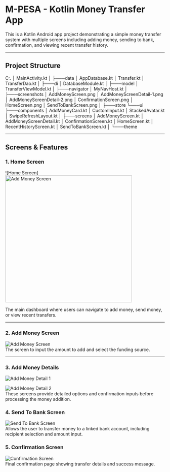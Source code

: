 # M-PESA - Kotlin Money Transfer App

This is a Kotlin Android app project demonstrating a simple money transfer system with multiple screens including adding money, sending to bank, confirmation, and viewing recent transfer history.

---

## Project Structure
C:.
│ MainActivity.kt
│
├───data
│ AppDatabase.kt
│ Transfer.kt
│ TransferDao.kt
│
├───di
│ DatabaseModule.kt
│
├───model
│ TransferViewModel.kt
│
├───navigator
│ MyNavHost.kt
│
├───screenshots
│ AddMoneyScreen.png
│ AddMoneyScreenDetail-1.png
│ AddMoneyScreenDetail-2.png
│ ConfirmationScreen.png
│ HomeScreen.png
│ SendToBankScreen.png
│
├───store
└───ui
├───components
│ AddMoneyCard.kt
│ CustomInput.kt
│ StackedAvatar.kt
│ SwipeRefreshLayout.kt
│
├───screens
│ AddMoneyScreen.kt
│ AddMoneyScreenDetail.kt
│ ConfirmationScreen.kt
│ HomeScreen.kt
│ RecentHistoryScreen.kt
│ SendToBankScreen.kt
│
└───theme


---

## Screens & Features

### 1. Home Screen  
![Home Screen]
<img src="https://github.com/JonathanZeru/Jonathan-Zeru/blob/main/app/src/main/java/com/mpesa/myapplication/screenshots/HomeScreen.png" alt="Add Money Screen" width="400" />

The main dashboard where users can navigate to add money, send money, or view recent transfers.

---

### 2. Add Money Screen  
![Add Money Screen](https://github.com/JonathanZeru/Jonathan-Zeru/blob/main/app/src/main/java/com/mpesa/myapplication/screenshots/AddMoneyScreen.png)  
The screen to input the amount to add and select the funding source.

---

### 3. Add Money Details  
![Add Money Detail 1](https://github.com/JonathanZeru/Jonathan-Zeru/blob/main/app/src/main/java/com/mpesa/myapplication/screenshots/AddMoneyScreenDetail-1.png)  

![Add Money Detail 2](https://github.com/JonathanZeru/Jonathan-Zeru/blob/main/app/src/main/java/com/mpesa/myapplication/screenshots/AddMoneyScreenDetail-2.png)  
These screens provide detailed options and confirmation inputs before processing the money addition.

### 4. Send To Bank Screen  
![Send To Bank Screen](https://github.com/JonathanZeru/Jonathan-Zeru/blob/main/app/src/main/java/com/mpesa/myapplication/screenshots/SendToBankScreen.png)  
Allows the user to transfer money to a linked bank account, including recipient selection and amount input.

### 5. Confirmation Screen  
![Confirmation Screen](https://github.com/JonathanZeru/Jonathan-Zeru/blob/main/app/src/main/java/com/mpesa/myapplication/screenshots/ConfirmationScreen.png)  
Final confirmation page showing transfer details and success message.

